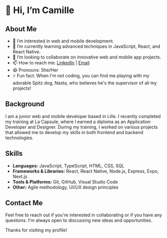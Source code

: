 # 👋 Hi, I’m Camille

## About Me
- 👀 I’m interested in web and mobile development.
- 🌱 I’m currently learning advanced techniques in JavaScript, React, and React Native.
- 💞️ I’m looking to collaborate on innovative web and mobile app projects.
- 📫 How to reach me: [LinkedIn](https://www.linkedin.com/in/camille-urbaniak-8556366b) | [Email](mailto:urbaniakcamille59@gmail.com)
- 😄 Pronouns: She/Her
- ⚡ Fun fact: When I'm not coding, you can find me playing with my adorable Spitz dog, Nasta, who believes he's the supervisor of all my projects!

## Background
I am a junior web and mobile developer based in Lille. I recently completed my training at La Capsule, where I earned a diploma as an Application Developer and Designer. During my training, I worked on various projects that allowed me to develop my skills in both frontend and backend technologies.

## Skills
- **Languages:** JavaScript, TypeScript, HTML, CSS, SQL
- **Frameworks & Libraries:** React, React Native, Node.js, Express, Expo, Next.js
- **Tools & Platforms:** Git, GitHub, Visual Studio Code
- **Other:** Agile methodology, UI/UX design principles

## Contact Me
Feel free to reach out if you're interested in collaborating or if you have any questions. I'm always open to discussing new ideas and opportunities.

Thanks for visiting my profile!
